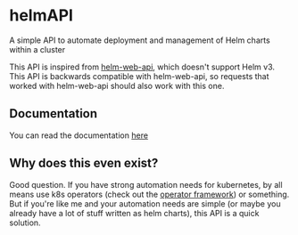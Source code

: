 # helmAPI
A simple API to automate deployment and management of Helm charts within a cluster

This API is inspired from [helm-web-api](https://github.com/microsoft/helm-web-api), which doesn't support Helm v3. This API is backwards compatible with helm-web-api, so requests that worked with helm-web-api should also work with this one.


## Documentation
You can read the documentation [here](https://documenter.getpostman.com/view/7024275/TW76C4SM#5680197b-199a-4f3b-8f8e-2f02fc30ab8a)

## Why does this even exist?
Good question. If you have strong automation needs for kubernetes, by all means use k8s operators (check out the [operator framework](https://operatorframework.io/)) or something. But if you're like me and your automation needs are simple (or maybe you already have a lot of stuff written as helm charts), this API is a quick solution. 
